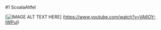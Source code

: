 #1 ScoalaAltfel


[![IMAGE ALT TEXT HERE](https://img.youtube.com/vi/VA6OY-tWPuI/0.jpg)]
(https://www.youtube.com/watch?v=VA6OY-tWPuI)

